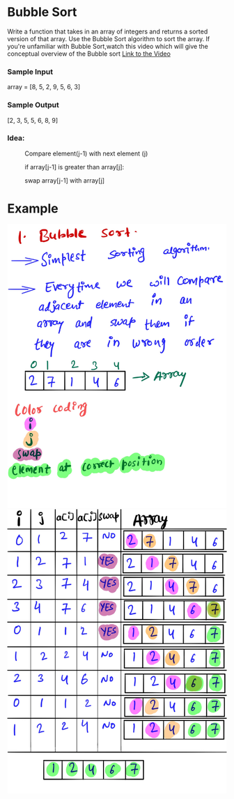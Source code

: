 # Bubble Sort #
Write a function that takes in an array of integers and returns a sorted version of that array. Use the Bubble Sort algorithm to sort the array.
If you're unfamiliar with Bubble Sort,watch this video which will give the conceptual overview of the Bubble sort [Link to the Video](https://www.linkedin.com/posts/mayank-dubey11_datastructures-complexity-sorting-activity-6758786813793443840-U5KQ) 
### Sample Input ###
array = [8, 5, 2, 9, 5, 6, 3]
### Sample Output ###
[2, 3, 5, 5, 6, 8, 9]

### Idea: ###
<p style="margin-left: 40px">Compare element(j-1) with next element (j) </p>
<p style="margin-left: 40px">if array[j-1] is greater than array[j]: </p>
<p style="margin-left: 40px">swap array[j-1] with array[j] </p>


# Example #
![](images/bubblesort1.png)
![](images/bubblesort2.png)

